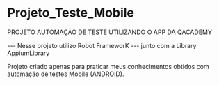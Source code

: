 # Projeto_Teste_Mobile


PROJETO AUTOMAÇÃO DE TESTE UTILIZANDO O APP DA QACADEMY

--- Nesse projeto utilizo Robot FrameworK 
--- junto com a Library AppiumLibrary

Projeto criado apenas para praticar meus conhecimentos obtidos com automação de testes Mobile (ANDROID).
